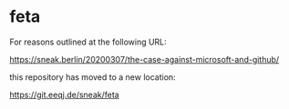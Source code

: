 # feta

For reasons outlined at the following URL:

https://sneak.berlin/20200307/the-case-against-microsoft-and-github/

this repository has moved to a new location:

https://git.eeqj.de/sneak/feta
